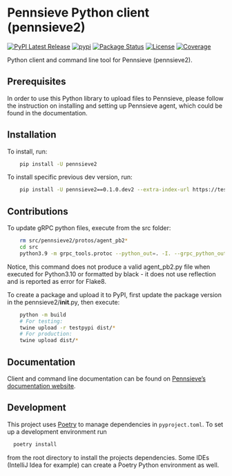 Pennsieve Python client (pennsieve2)
================
[![PyPI Latest Release](https://img.shields.io/pypi/v/pennsieve2.svg)](https://pypi.org/project/pennsieve2/)
[![pypi](https://img.shields.io/pypi/pyversions/pennsieve2.svg)](https://pypi.org/project/pennsieve2/)
[![Package Status](https://img.shields.io/pypi/status/pennsieve2.svg)](https://pypi.org/project/pennsieve2/)
[![License](https://img.shields.io/pypi/l/pennsieve2.svg)](https://github.com/Pennsieve/pennsieve-agent-python/blob/main/LICENSE)
[![Coverage](https://codecov.io/github/pennsieve/pennsieve-agent-python/coverage.svg?branch=main)](https://codecov.io/gh/pennsieve/pennsieve-agent-python)

Python client and command line tool for Pennsieve (pennsieve2).


Prerequisites
-------------
In order to use this Python library to upload files to Pennsieve, please follow the instruction on installing and setting up Pennsieve agent, which could be found in the documentation.


Installation
------------

To install, run:

```bash
    pip install -U pennsieve2
```

To install specific previous dev version, run:
```bash
    pip install -U pennsieve2==0.1.0.dev2 --extra-index-url https://test.pypi.org/simple
```

Contributions
--------------

To update gRPC python files, execute from the src folder:

```bash
    rm src/pennsieve2/protos/agent_pb2*
    cd src
    python3.9 -m grpc_tools.protoc --python_out=. -I. --grpc_python_out=. pennsieve2/protos/agent.proto
```
Notice, this command does not produce a valid agent_pb2.py file when executed for Python3.10 or formatted by black - it does not use reflection and is reported as error for Flake8.


To create a package and upload it to PyPI, first update the package version in the pennsieve2/__init__.py, then execute:

```bash
    python -m build
    # For testing:
    twine upload -r testpypi dist/*
    # For production:
    twine upload dist/*
```

Documentation
-------------

Client and command line documentation can be found on [Pennsieve’s documentation website](https://docs.pennsieve.io/docs/uploading-files-programmatically).

Development
-------------

This project uses [Poetry](https://python-poetry.org/) to manage dependencies in `pyproject.toml`. To set up a development environment run
```bash
  poetry install
```
from the root directory to install the projects dependencies. Some IDEs (IntelliJ Idea for example) can create a Poetry Python
environment as well.